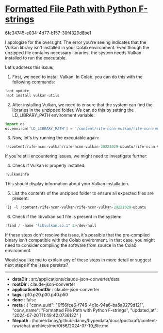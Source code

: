 # [Formatted File Path with Python F-strings](https://claude.ai/chat/0f56fce6-f746-4c1c-94a6-ba5a9279d121)

6fe34745-e034-4d77-b157-30f4329d8be1

 I apologize for the oversight. The error you're seeing indicates that the Vulkan library isn't installed in your Colab environment. Even though the unzipped file contains necessary libraries, the system needs Vulkan installed to run the executable.

Let's address this issue:

1. First, we need to install Vulkan. In Colab, you can do this with the following commands:

```python
!apt update
!apt install vulkan-utils
```

2. After installing Vulkan, we need to ensure that the system can find the libraries in the unzipped folder. We can do this by setting the LD_LIBRARY_PATH environment variable:

```python
import os
os.environ['LD_LIBRARY_PATH'] = '/content/rife-ncnn-vulkan/rife-ncnn-vulkan-20221029-ubuntu:' + os.environ.get('LD_LIBRARY_PATH', '')
```

3. Now, let's try running the executable again:

```python
!/content/rife-ncnn-vulkan/rife-ncnn-vulkan-20221029-ubuntu/rife-ncnn-vulkan -h
```

If you're still encountering issues, we might need to investigate further:

4. Check if Vulkan is properly installed:

```python
!vulkaninfo
```

This should display information about your Vulkan installation.

5. List the contents of the unzipped folder to ensure all expected files are present:

```python
!ls -l /content/rife-ncnn-vulkan/rife-ncnn-vulkan-20221029-ubuntu
```

6. Check if the libvulkan.so.1 file is present in the system:

```python
!find / -name "libvulkan.so.1" 2>/dev/null
```

If these steps don't resolve the issue, it's possible that the pre-compiled binary isn't compatible with the Colab environment. In that case, you might need to consider compiling the software from source in the Colab environment.

Would you like me to explain any of these steps in more detail or suggest next steps if the issue persists?

---

* **dataDir** : src/applications/claude-json-converter/data
* **rootDir** : claude-json-converter
* **applicationRootDir** : claude-json-converter
* **tags** : p10.p20.p30.p40.p50
* **done** : false
* **meta** : {
  "conv_uuid": "0f56fce6-f746-4c1c-94a6-ba5a9279d121",
  "conv_name": "Formatted File Path with Python F-strings",
  "updated_at": "2024-07-20T11:49:42.073612Z"
}
* **filepath** : /home/danny/github-danny/hyperdata/docs/postcraft/content-raw/chat-archives/md/0f56/2024-07-19_6fe.md